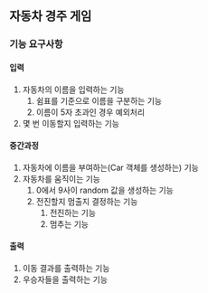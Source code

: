 ## 자동차 경주 게임

### 기능 요구사항

#### 입력
1. 자동차의 이름을 입력하는 기능
    1. 쉼표를 기준으로 이름을 구분하는 기능
    1. 이름이 5자 초과인 경우 예외처리
1. 몇 번 이동할지 입력하는 기능

#### 중간과정 
1. 자동차에 이름을 부여하는(Car 객체를 생성하는) 기능
1. 자동차를 움직이는 기능
    1. 0에서 9사이 random 값을 생성하는 기능
    1. 전진할지 멈출지 결정하는 기능
        1. 전진하는 기능
        1. 멈추는 기능
        
#### 출력
1. 이동 결과를 출력하는 기능
1. 우승자들을 출력하는 기능